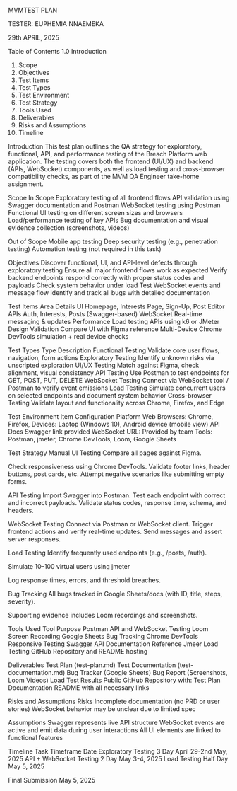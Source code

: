 MVMTEST PLAN

TESTER: EUPHEMIA NNAEMEKA

29th APRIL, 2025




Table of Contents
1.0 Introduction
1. Scope
2. Objectives
3. Test Items
4. Test Types
5. Test Environment
6. Test Strategy
7. Tools Used
8. Deliverables
9. Risks and Assumptions
10. Timeline


Introduction
This test plan outlines the QA strategy for exploratory, functional, API, and performance testing of the Breach Platform web application. The testing covers both the frontend (UI/UX) and backend (APIs, WebSocket) components, as well as load testing and cross-browser compatibility checks, as part of the MVM QA Engineer take-home assignment.

Scope
In Scope
    Exploratory testing of all frontend flows
    API validation using Swagger documentation and Postman
    WebSocket testing using Postman 
    Functional UI testing on different screen sizes and browsers
    Load/performance testing of key APIs
    Bug documentation and visual evidence collection (screenshots, videos)

Out of Scope
Mobile app testing
Deep security testing (e.g., penetration testing)
Automation testing (not required in this task)

Objectives
    Discover functional, UI, and API-level defects through exploratory testing
    Ensure all major frontend flows work as expected
    Verify backend endpoints respond correctly with proper status codes and payloads
    Check system behavior under load
    Test WebSocket events and message flow
    Identify and track all bugs with detailed documentation

Test Items
Area                Details
UI                  Homepage, Interests Page, Sign-Up, Post Editor
APIs                Auth, Interests, Posts (Swagger-based)
WebSocket           Real-time messaging & updates
Performance         Load testing APIs using k6 or JMeter
Design Validation   Compare UI with Figma reference
Multi-Device        Chrome DevTools simulation + real device checks


Test Types
Type                    Description
Functional Testing      Validate core user flows, navigation, form actions
Exploratory Testing     Identify unknown risks via unscripted exploration
UI/UX Testing           Match against Figma, check alignment, visual consistency
API Testing             Use Postman to test endpoints for GET, POST, PUT, DELETE
WebSocket Testing       Connect via WebSocket tool / Postman to verify event emissions
Load Testing            Simulate concurrent users on selected endpoints and document system behavior
Cross-browser Testing   Validate layout and functionality across Chrome, Firefox, and Edge

Test Environment
Item            Configuration
Platform        Web
Browsers:       Chrome, Firefox,
Devices:        Laptop (Windows 10), Android device (mobile view)
API Docs
Swagger link    provided
WebSocket URL:  Provided by team
Tools:          Postman, jmeter, Chrome DevTools, Loom, Google Sheets

Test Strategy
Manual UI Testing
Compare all pages against Figma.

Check responsiveness using Chrome DevTools.
Validate footer links, header buttons, post cards, etc.
Attempt negative scenarios like submitting empty forms.


API Testing
Import Swagger into Postman.
Test each endpoint with correct and incorrect payloads.
Validate status codes, response time, schema, and headers.


WebSocket Testing
Connect via Postman or WebSocket client.
Trigger frontend actions and verify real-time updates.
Send messages and assert server responses.


Load Testing
Identify frequently used endpoints (e.g., /posts, /auth).

Simulate 10–100 virtual users using jmeter

Log response times, errors, and threshold breaches.


Bug Tracking
All bugs tracked in Google Sheets/docs (with ID, title, steps, severity).

Supporting evidence includes Loom recordings and screenshots.

Tools Used
Tool                        Purpose
Postman                     API and WebSocket Testing
Loom                        Screen Recording
Google Sheets               Bug Tracking
Chrome DevTools             Responsive Testing
Swagger                     API Documentation Reference
Jmeer                       Load Testing
GitHub                      Repository and README hosting

Deliverables
Test Plan (test-plan.md)
Test Documentation (test-documentation.md)
Bug Tracker (Google Sheets)
Bug Report (Screenshots, Loom Videos)
Load Test Results
Public GitHub Repository with:
    Test Plan
    Documentation
    README with all necessary links


Risks and Assumptions
Risks
    Incomplete documentation (no PRD or user stories)
    WebSocket behavior may be unclear due to limited spec

Assumptions
    Swagger represents live API structure
    WebSocket events are active and emit data during user interactions
    All UI elements are linked to functional features


Timeline
Task                        Timeframe   Date
Exploratory Testing         3  Day      April 29-2nd May, 2025
API + WebSocket Testing     2 Day       May 3-4, 2025
Load Testing                Half Day    May 5, 2025

Final Submission                        May 5, 2025


